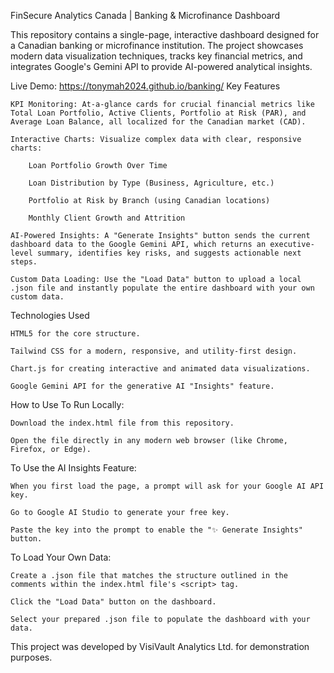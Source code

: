 FinSecure Analytics Canada | Banking & Microfinance Dashboard

This repository contains a single-page, interactive dashboard designed for a Canadian banking or microfinance institution. The project showcases modern data visualization techniques, tracks key financial metrics, and integrates Google's Gemini API to provide AI-powered analytical insights.

Live Demo: https://tonymah2024.github.io/banking/
Key Features

    KPI Monitoring: At-a-glance cards for crucial financial metrics like Total Loan Portfolio, Active Clients, Portfolio at Risk (PAR), and Average Loan Balance, all localized for the Canadian market (CAD).

    Interactive Charts: Visualize complex data with clear, responsive charts:

        Loan Portfolio Growth Over Time

        Loan Distribution by Type (Business, Agriculture, etc.)

        Portfolio at Risk by Branch (using Canadian locations)

        Monthly Client Growth and Attrition

    AI-Powered Insights: A "Generate Insights" button sends the current dashboard data to the Google Gemini API, which returns an executive-level summary, identifies key risks, and suggests actionable next steps.

    Custom Data Loading: Use the "Load Data" button to upload a local .json file and instantly populate the entire dashboard with your own custom data.

Technologies Used

    HTML5 for the core structure.

    Tailwind CSS for a modern, responsive, and utility-first design.

    Chart.js for creating interactive and animated data visualizations.

    Google Gemini API for the generative AI "Insights" feature.

How to Use
To Run Locally:

    Download the index.html file from this repository.

    Open the file directly in any modern web browser (like Chrome, Firefox, or Edge).

To Use the AI Insights Feature:

    When you first load the page, a prompt will ask for your Google AI API key.

    Go to Google AI Studio to generate your free key.

    Paste the key into the prompt to enable the "✨ Generate Insights" button.

To Load Your Own Data:

    Create a .json file that matches the structure outlined in the comments within the index.html file's <script> tag.

    Click the "Load Data" button on the dashboard.

    Select your prepared .json file to populate the dashboard with your data.

This project was developed by VisiVault Analytics Ltd. for demonstration purposes.
